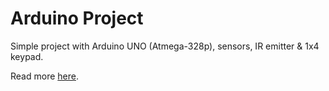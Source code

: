 # Arduino Project

Simple project with Arduino UNO (Atmega-328p), sensors, IR emitter & 1x4 keypad.

Read more [here](https://ilieviliya92.github.io/arduino/).
